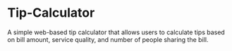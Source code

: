 # Tip-Calculator
A simple web-based tip calculator that allows users to calculate tips based on bill amount, service quality, and number of people sharing the bill.
